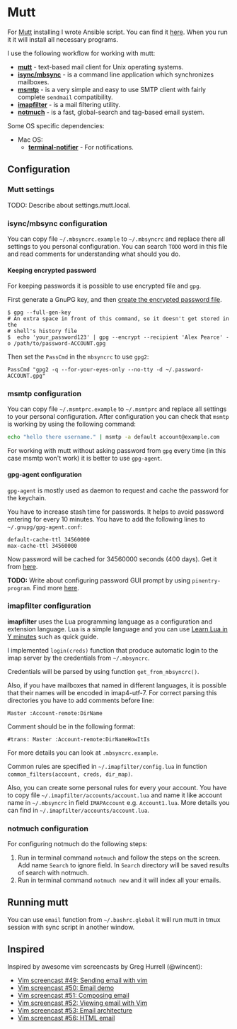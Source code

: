 # Mutt

For [Mutt](http://www.mutt.org/) installing I wrote Ansible script. You can find it [here](https://github.com/echuraev/Ansible/blob/master/roles/mutt/tasks/main.yml). When you run it it will install all necessary programs.

I use the following workflow for working with mutt:
* **[mutt](http://www.mutt.org/)** - text-based mail client for Unix operating systems.
* **[isync/mbsync](http://isync.sourceforge.net/)** -  is a command line application which synchronizes mailboxes.
* **[msmtp](http://msmtp.sourceforge.net/)** - is a very simple and easy to use SMTP client with fairly complete `sendmail` compatibility.
* **[imapfilter](https://github.com/lefcha/imapfilter/)** - is a mail filtering utility.
* **[notmuch](https://notmuchmail.org/)** - is a fast, global-search and tag-based email system.

Some OS specific dependencies:
* Mac OS:
    * **[terminal-notifier](https://github.com/julienXX/terminal-notifier)** - For notifications.

## Configuration
### Mutt settings
TODO: Describe about settings.mutt.local.

### isync/mbsync configuration
You can copy file `~/.mbsyncrc.example` to `~/.mbsyncrc` and replace there all
settings to you personal configuration. You can search `TODO` word in this file
and read comments for understanding what should you do.

#### Keeping encrypted password
For keeping passwords it is possible to use encrypted file and `gpg`.

First generate a GnuPG key, and then [create the encrypted password 
file](http://f-koehler.github.io/posts/2015-03-17-offlineimap-msmtp-gnupg.html).

```shell
$ gpg --full-gen-key
# An extra space in front of this command, so it doesn't get stored in the
# shell's history file
$  echo 'your_password123' | gpg --encrypt --recipient 'Alex Pearce' -o /path/to/password-ACCOUNT.gpg
```

Then set the `PassCmd` in the `mbsyncrc` to use `gpg2`:

```
PassCmd "gpg2 -q --for-your-eyes-only --no-tty -d ~/.password-ACCOUNT.gpg"
```

### msmtp configuration
You can copy file `~/.msmtprc.example` to `~/.msmtprc` and replace all settings
to your personal configuration.
After configuration you can check that `msmtp` is working by using the following
command:
```bash
echo "hello there username." | msmtp -a default account@example.com
```

For working with mutt without asking password from `gpg` every time (in this
case msmtp won't work) it is better to use `gpg-agent`.

#### gpg-agent configuration
`gpg-agent` is mostly used as daemon to request and cache the password for the
keychain.

You have to increase stash time for passwords. It helps to avoid password
entering for every 10 minutes. You have to add the following lines to
`~/.gnupg/gpg-agent.conf`:
```
default-cache-ttl 34560000
max-cache-ttl 34560000
```
Now password will be cached for 34560000 seconds (400 days). Get it from
[here](https://superuser.com/questions/624343/keep-gnupg-credentials-cached-for-entire-user-session).

**TODO:** Write about configuring password GUI prompt by using `pinentry-program`.
    Find more
    [here](http://code.lexarcana.com/posts/text-based-email-setup-with-mbsync-and-mu.html).

### imapfilter configuration
**imapfilter** uses the Lua programming language as a configuration and
extension language.  Lua is a simple language and you can use
[Learn Lua in Y minutes](https://learnxinyminutes.com/docs/lua/) such as quick
guide.

I implemented `login(creds)` function that produce automatic login to the imap
server by the credentials from `~/.mbsyncrc`.

Credentials will be parsed by using function `get_from_mbsyncrc()`.

Also, if you have mailboxes that named in different languages, it is possible
that their names will be encoded in imap4-utf-7. For correct parsing this
directories you have to add comments before line:
```
Master :Account-remote:DirName
```
Comment should be in the following format:
```
#trans: Master :Account-remote:DirNameHowItIs
```
For more details you can look at `.mbsyncrc.example`.

Common rules are specified in `~/.imapfilter/config.lua` in function
`common_filters(account, creds, dir_map)`.

Also, you can create some personal rules for every your account. You have to
copy file `~/.imapfilter/accounts/account.lua` and name it like account name in
`~/.mbsyncrc` in field `IMAPAccount` e.g. `Account1.lua`. More details you can
find in `~/.imapfilter/accounts/account.lua`.

### notmuch configuration
For configuring notmuch do the following steps:
1. Run in terminal command `notmuch` and follow the steps on the screen. Add
   name `Search` to ignore field. In `Search` directory will be saved results of
   search with notmuch.
2. Run in terminal command `notmuch new` and it will index all your emails.

## Running mutt
You can use `email` function from `~/.bashrc.global` it will run mutt in tmux
session with sync script in another window.

## Inspired
Inspired by awesome vim screencasts by Greg Hurrell (@wincent):
* [Vim screencast #49: Sending email with vim](https://www.youtube.com/watch?v=VBLh56J89do)
* [Vim screencast #50: Email demo](https://www.youtube.com/watch?v=19h34aP-fN4)
* [Vim screencast #51: Composing email](https://www.youtube.com/watch?v=9zffUQsbxgE)
* [Vim screencast #52: Viewing email with Vim](https://www.youtube.com/watch?v=YH3MnY52e9c)
* [Vim screencast #53: Email architecture](https://www.youtube.com/watch?v=obY1um6ehDM)
* [Vim screencast #56: HTML email](https://www.youtube.com/watch?v=blqvk-eth3E)


